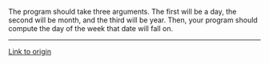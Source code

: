 The program should take three arguments. The first will be a day, the second will be month, and the third will be year. Then, your program should compute the day of the week that date will fall on.

---

[Link to origin](https://www.reddit.com/r/dailyprogrammer/pwons)